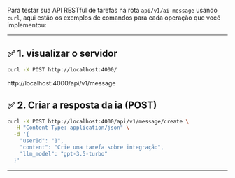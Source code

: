 Para testar sua API RESTful de tarefas na rota `api/v1/ai-message` usando `curl`, aqui estão os exemplos de comandos para cada operação que você implementou:

---

## ✅ 1. visualizar o servidor

```bash
curl -X POST http://localhost:4000/

```

http://localhost:4000/api/v1/message

## ✅ 2. Criar a resposta da ia (POST)

```bash
curl -X POST http://localhost:4000/api/v1/message/create \
  -H "Content-Type: application/json" \
  -d '{
    "userId": "1",
    "content": "Crie uma tarefa sobre integração",
    "llm_model": "gpt-3.5-turbo"
  }'
```

---
